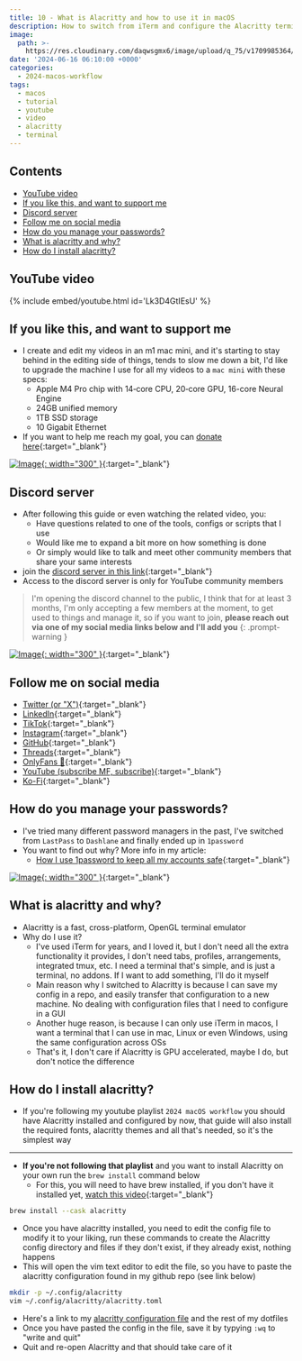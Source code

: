 ```yaml
---
title: 10 - What is Alacritty and how to use it in macOS
description: How to switch from iTerm and configure the Alacritty terminal emulator
image:
  path: >-
    https://res.cloudinary.com/daqwsgmx6/image/upload/q_75/v1709985364/youtube/2024-macos-workflow/iterm-to-alacritty.avif
date: '2024-06-16 06:10:00 +0000'
categories:
  - 2024-macos-workflow
tags:
  - macos
  - tutorial
  - youtube
  - video
  - alacritty
  - terminal
---
```

## Contents

<!-- toc -->

- [YouTube video](#youtube-video)
- [If you like this, and want to support me](#if-you-like-this-and-want-to-support-me)
- [Discord server](#discord-server)
- [Follow me on social media](#follow-me-on-social-media)
- [How do you manage your passwords?](#how-do-you-manage-your-passwords)
- [What is alacritty and why?](#what-is-alacritty-and-why)
- [How do I install alacritty?](#how-do-i-install-alacritty)

<!-- tocstop -->

## YouTube video

{% include embed/youtube.html id='Lk3D4GtIEsU' %}

## If you like this, and want to support me

- I create and edit my videos in an m1 mac mini, and it's starting to stay
  behind in the editing side of things, tends to slow me down a bit, I'd like to
  upgrade the machine I use for all my videos to a `mac mini` with these specs:
  - Apple M4 Pro chip with 14‑core CPU, 20‑core GPU, 16-core Neural Engine
  - 24GB unified memory
  - 1TB SSD storage
  - 10 Gigabit Ethernet
- If you want to help me reach my goal, you can
  [donate here](https://ko-fi.com/linkarzu/goal?g=6){:target="\_blank"}

<!-- prettier-ignore -->
[![Image](../../assets/img/imgs/250103-ko-fi-donate.avif){: width="300" }](https://ko-fi.com/linkarzu/goal?g=6){:target="_blank"}

## Discord server

- After following this guide or even watching the related video, you:
  - Have questions related to one of the tools, configs or scripts that I use
  - Would like me to expand a bit more on how something is done
  - Or simply would like to talk and meet other community members that share
    your same interests
- join the
  [discord server in this link](https://www.youtube.com/channel/UCrSIvbFncPSlK6AdwE2QboA/join){:target="\_blank"}
- Access to the discord server is only for YouTube community members

<!-- markdownlint-disable -->
<!-- prettier-ignore-start -->

<!-- tip=green, info=blue, warning=yellow, danger=red -->

> I'm opening the discord channel to the public, I think that for at least 3
> months, I'm only accepting a few members at the moment, to get used to things
> and manage it, so if you want to join, **please reach out via one of my social
> media links below and I'll add you** 
{: .prompt-warning }

<!-- prettier-ignore-end -->
<!-- markdownlint-restore -->

<!-- prettier-ignore -->
[![Image](../../assets/img/imgs/250101-discord-server.avif){: width="300" }](https://www.youtube.com/channel/UCrSIvbFncPSlK6AdwE2QboA/join){:target="_blank"}

## Follow me on social media

- [Twitter (or "X")](https://x.com/link_arzu){:target="\_blank"}
- [LinkedIn](https://www.linkedin.com/in/christianarzu){:target="\_blank"}
- [TikTok](https://www.tiktok.com/@linkarzu){:target="\_blank"}
- [Instagram](https://www.instagram.com/link_arzu){:target="\_blank"}
- [GitHub](https://github.com/linkarzu){:target="\_blank"}
- [Threads](https://www.threads.net/@link_arzu){:target="\_blank"}
- [OnlyFans 🍆](https://linkarzu.com/assets/img/imgs/250126-whyugae.avif){:target="\_blank"}
- [YouTube (subscribe MF, subscribe)](https://www.youtube.com/@linkarzu){:target="\_blank"}
- [Ko-Fi](https://ko-fi.com/linkarzu/goal?g=6){:target="\_blank"}

## How do you manage your passwords?

- I've tried many different password managers in the past, I've switched from
  `LastPass` to `Dashlane` and finally ended up in `1password`
- You want to find out why? More info in my article:
  - [How I use 1password to keep all my accounts safe](https://linkarzu.com/posts/1password/1password/){:target="\_blank"}

[![Image](../../assets/img/imgs/250124-1password-banner.avif){: width="300" }](https://www.dpbolvw.net/click-101327218-15917064){:target="\_blank"}

## What is alacritty and why?

- Alacritty is a fast, cross-platform, OpenGL terminal emulator
- Why do I use it?
  - I've used iTerm for years, and I loved it, but I don't need all the extra
    functionality it provides, I don't need tabs, profiles, arrangements,
    integrated tmux, etc. I need a terminal that's simple, and is just a
    terminal, no addons. If I want to add something, I'll do it myself
  - Main reason why I switched to Alacritty is because I can save my config in a
    repo, and easily transfer that configuration to a new machine. No dealing
    with configuration files that I need to configure in a GUI
  - Another huge reason, is because I can only use iTerm in macos, I want a
    terminal that I can use in mac, Linux or even Windows, using the same
    configuration across OSs
  - That's it, I don't care if Alacritty is GPU accelerated, maybe I do, but
    don't notice the difference

## How do I install alacritty?

- If you're following my youtube playlist `2024 macOS workflow` you should have
  Alacritty installed and configured by now, that guide will also install the
  required fonts, alacritty themes and all that's needed, so it's the simplest
  way

---

- **If you're not following that playlist** and you want to install Alacritty on
  your own run the `brew install` command below
  - For this, you will need to have brew installed, if you don't have it
    installed yet,
    [watch this video](https://youtu.be/BEB7X78ivNM){:target="\_blank"}

```bash
brew install --cask alacritty
```

- Once you have alacritty installed, you need to edit the config file to modify
  it to your liking, run these commands to create the Alacritty config directory
  and files if they don't exist, if they already exist, nothing happens
- This will open the vim text editor to edit the file, so you have to paste the
  alacritty configuration found in my github repo (see link below)

```bash
mkdir -p ~/.config/alacritty
vim ~/.config/alacritty/alacritty.toml
```

- Here's a link to my
  [alacritty configuration file](https://github.com/linkarzu/dotfiles-latest/blob/e5b1104383a685dab46f2a719567d735338a1023/alacritty/alacritty.toml)
  and the rest of my dotfiles
- Once you have pasted the config in the file, save it by typying `:wq` to
  "write and quit"
- Quit and re-open Alacritty and that should take care of it

